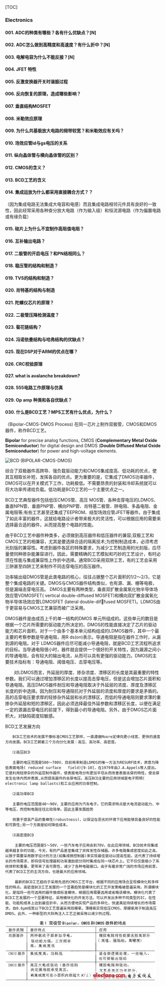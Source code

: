 [TOC]

### Electronics

#### 001. ADC的种类有哪些？各有什么优缺点？[N]
#### 002. ADC怎么做到高精度和高速度？有什么折中？[N]
#### 003. 电解电容为什么不能反接？[N]
#### 004. JFET 特性
#### 005. 反激变换器开关时谐振过程
#### 006. 反向恢复的原理，造成哪些影响？
#### 007. 垂直结构MOSFET
#### 008. 米勒效应原理
#### 009. 为什么共基极放大电路的频带较宽？和米勒效应有关吗？
#### 010. 场效应管id与gs电压的关系
#### 011. 纵向晶体管与横向晶体管的区别？
#### 012. CMOS的含义？
#### 013. BCD工艺的含义
#### 014. 集成运放为什么都采用直接耦合方式？？
（因为集成电路无法集成大电容和电感）而且集成电路相邻元件具有良好的一致性，因此经常采用各种查分放大电路（作为输入级）和恒流源电路（作为偏置电路或有缘负载）
#### 015. 硅片上为什么不宜制作高阻值电阻？
#### 016. 互补输出电路？
#### 017. 二极管的开启电压？和PN结相同么？
#### 018. 稳压管的结构和制造？
#### 019. TVS的结构和制造？
#### 020. 肖特基的结构与制造
#### 021. 陀螺仪芯片的原理？
#### 022. 二极管压降检测温度？
#### 023. 菊花链结构？
#### 024. 冯诺依曼结构与哈弗结构的优缺点？
#### 025. 现在DSP对于ARM的优点在哪？
#### 026. CRC校验原理
#### 027. what is avalanche breakdown?
#### 028. 555电路工作原理与仿真
#### 029. Op amp 种类和各自优缺点？
#### 030. 什么是BCD工艺？MPS工艺有什么优点，为什么？

（Bipolar-CMOS-DMOS Process) 在同一芯片上制作双极管，CMOS和DMOS器件，称作BCD工艺。

**Bipolar** for precise analog functions, CMOS (**Complementary Metal Oxide 
Semiconductor**) for digital design and DMOS (**Double Diffused Metal Oxide 
Semiconductor**) for power and high-voltage elements.

![BCD (BIPOLAR-CMOS-DMOS)](https://www.st.com/content/ccc/fragment/multimedia/image/picture/62/6e/e5/0c/5b/0d/48/ac/bipolar_cmos_dmos_s.jpg/files/bipolar_cmos_dmos_s.jpg/_jcr_content/translations/en.bipolar_cmos_dmos_s.jpg)

综合了双极器件高跨导、强负载驱动能力和CMOS集成度高、低功耗的优点，使其互相取长补短，发挥各自的优点。更为重要的是，它集成了DMOS功率器件，DMOS可以在开关模式下工作，功耗极低。不需要昂贵的封装和冷却系统就可以将大功率传递给负载。低功耗是BCD工艺的一个主要优点之一。

BCD工艺典型器件包括低压CMOS管、高压 MOS管、各种击穿电压的LDMOS、垂直NPN管、垂直PNP管、横向PNP管、肖特基二极管、阱电阻、多晶电阻、金属电阻等;有些工艺甚至还集成了EEPROM、结型场效应管JFET等器件。由于集成了如此丰富的器件，这就给电路设计者带来极大的灵活性，可以根据应用的需要来选择最合适的器件，从而提高整个电路的性能。

由于BCD工艺中器件种类多，必须做到高压器件和低压器件的兼容;双极工艺和CMOS工艺的相兼容，尤其是要选择合适的隔离技术;为控制制造成本，必须考虑光刻版的兼容性。考虑到器件各区的特殊要求，为减少工艺制造用的光刻版，应尽量使同种掺杂能兼容进行。因此，需要精确的工艺模拟和巧妙的工艺设计，有时必须在性能与集成兼容性上作折中选择。通常BCD采用双阱工艺，有的工艺会采用三阱甚至四阱工艺来制作不同击穿电压的高压器件。

功率输出级DMOS管是此类电路的核心，往往占据整个芯片面积的1/2～2/3，它是整个集成电路的关键。DMOS与CMOS器件结构类似，也有源、漏、栅等电极，但是漏端击穿电压高。  DMOS主要有两种类型，垂直双扩散金属氧化物半导体场效应管VDMOSFET( vertical double-diffused  MOSFET)和横向双扩散金属氧化物半导体场效应管LDMOSFET (lateral double-diffused MOSFET)。LDMOS由于更容易与CMOS工艺兼容而被广泛采用。

DMOS器件是由成百上千的单一结构的DMOS  单元所组成的。这些单元的数目是根据一个芯片所需要的驱动能力所决定的，DMOS的性能直接决定了芯片的驱动能力和芯片面积。对于一个由多个基本单元结构组成的LDMOS器件，其中一个最主要的考察参数是导通电阻，用R  ds(on)表示。导通电阻是指在器件工作时，从漏到源的电阻。对于  LDMOS器件应尽可能减小导通电阻，就是BCD工艺流程所追求的目标。当导通电阻很小时，器件就会提供一个很好的开关特性，因为漏源之间小的导通电阻，会有较大的输出电流，从而可以具有更强的驱动能力。DMOS的主要技术指标有：导通电阻、阈值电压、击穿电压等。

 　　对LDMOS而言，外延层的厚度、掺杂浓度、漂移区的长度是其最重要的特性参数。我们可以通过增加漂移区的长度以提高击穿电压，但是这会增加芯片面积和导通电阻。高压DMOS器件耐压和导通电阻取决于外延层的浓度、厚度及漂移区长度的折中选择。因为耐压和导通阻抗对于外延层的浓度和厚度的要求是矛盾的。高的击穿电压要求厚的轻掺杂外延层和长的漂移区，而低的导通电阻则要求薄的重掺杂外延层和短的漂移区，因此必须选择最佳外延参数和漂移区长度，以便在满足一定的源漏击穿电压的前提下，得到最小的导通电阻。另外，由于DMOS芯片面积大，对缺陷密度较敏感。

BCD工艺发展方向

 	　　BCD工艺技术的发展不像标准CMOS工艺那样，一直遵循Moore定律向更小线宽、更快的速度方向发展。BCD工艺朝着三个方向分化发展：高压、高功率、高密度。

 	　　⑴高压BCD

 	　　主要的电压范围是500～700V，目前用来制造LDMOS的唯一方法为RESURF技术，原意为降低表面电场( reduced surface   field)[9-10]，在1979年由J.A.Appels等人提出。它是利用轻掺杂的外延层制作器件，使表面电场分布更加平坦从而改善表面击穿的特性，使击穿发生在体内而非表面,从而提高器件的击穿电压。高压BCD主要的应用领域是电子照明(  electronic lamp ballasts)和工业应用的功率控制。

 	　　⑵高功率BCD

 	　　主要的电压范围是40～90V，主要的应用为汽车电子。它的需求特点是大电流驱动能力、中等电压，而控制电路往往比较简单。因此主要发展趋势

 	　　侧重于提高产品的鲁棒性(robustness)，以保证在恶劣的环境下应用能够具备良好的性能和可靠性;另一个方面是如何降低成本。

 	　　⑶高密度BCD

 	 　　主要的电压范围是5～50V，一些汽车电子应用会到70V。在此应用领域，BCD技术将集成越来越复杂的功能，今天，有的产品甚至集成了非挥发性存储器。许多电路集成密度如此之高，以致于需要采用数字设计的方法(如集成微控制器)来实现最佳驱动以提高性能。这代表了持续增长的市场需求，即将信号处理器和功率激励部分同时集成在同一块芯片上。它不仅仅是缩小了系统体积和重量，更带来了高可靠性，减少了各种电磁接口。由于有着非常广阔的市场应用前景，代表了BCD工艺的主流方向，也是最大的应用领域。

 	 　　最新的BCD工艺趋向于采用先进的CMOS工艺平台，根据不同的应用场合呈现模块化和多样性的特点。高密度BCD工艺发展的一个显著趋势是模块化的工艺开发策略被普遍采用。所谓模块化，是指将一些可选用的器件做成标准模块，根据应用需要选用或省略该模块。模块化代表了BCD工艺发展的一个显著特征，采用模块化的开发方法，可以开发出多种不同类型的IC，在性能、功能和成本上达到最佳折中，从而方便地实现产品的多样化，快速满足持续增长的市场需求。自0.6μm线宽以下BCD工艺普遍采用双栅氧，薄栅氧实现低压CMOS，厚栅氧用于制造高压DMOS。此外，一种新型的大斜角注入工艺正被采用以减少热过程。

[![bipolar，CMOS和DMOS器件这三种器件的特点](assets/177094-12032612053I39.jpg)](http://www.elecfans.com/uploads/allimg/120326/177094-12032612053I39.jpg)

